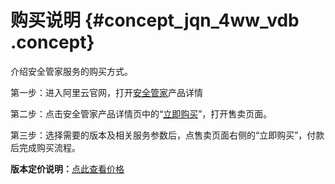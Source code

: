 # 购买说明 {#concept_jqn_4ww_vdb .concept}

介绍安全管家服务的购买方式。

第一步：进入阿里云官网，打开[安全管家](https://www.aliyun.com/product/sos?spm=5176.8142029.388261.112.cHBxqQ)产品详情

第二步：点击安全管家产品详情页中的“[立即购买](https://common-buy.aliyun.com/?commodityCode=mssp#/buy)”，打开售卖页面。

第三步：选择需要的版本及相关服务参数后，点售卖页面右侧的“立即购买”，付款后完成购买流程。

**版本定价说明：**[点此查看价格](https://common-buy.aliyun.com/?commodityCode=sos#/buy)

